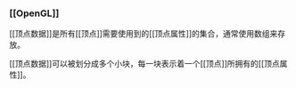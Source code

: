 ### [[OpenGL]]

[[顶点数据]]是所有[[顶点]]需要使用到的[[顶点属性]]的集合，通常使用数组来存放。

[[顶点数据]]可以被划分成多个小块，每一块表示着一个[[顶点]]所拥有的[[顶点属性]]。